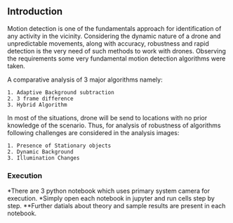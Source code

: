 ## Introduction

Motion detection is one of the fundamentals approach for identification of any activity in the vicinity. Considering the dynamic nature of a drone and unpredictable movements, along with accuracy,
robustness and rapid detection is the very need of such methods to work with drones. Observing the
requirements some very fundamental motion detection algorithms were taken.

A comparative analysis of 3 major algorithms namely:

```
1. Adaptive Background subtraction
2. 3 frame difference
3. Hybrid Algorithm

```

In most of the situations, drone will be send to locations with no prior knowledge of the scenario.
Thus, for analysis of robustness of algorithms following challenges are considered in the analysis images:

```
1. Presence of Stationary objects
2. Dynamic Background
3. Illumination Changes
```

### Execution
*There are 3 python notebook which uses primary system camera for execution.
*Simply open each notebook in jupyter and run cells step by step.
**Further datials about theory and sample results are present in each notebook.

